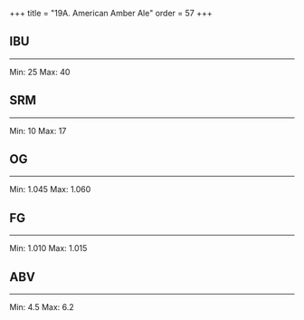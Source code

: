 +++
title = "19A. American Amber Ale"
order = 57
+++
## IBU
******
Min: 25
Max: 40
## SRM
******
Min: 10
Max: 17
## OG
******
Min: 1.045
Max: 1.060
## FG
******
Min: 1.010
Max: 1.015
## ABV
******
Min: 4.5
Max: 6.2
